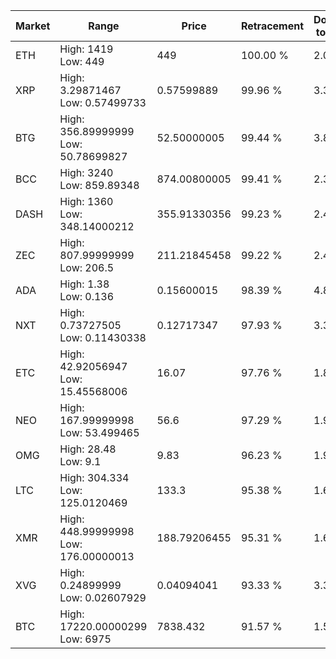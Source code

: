 | Market | Range | Price| Retracement | Doubles to 50% |
| --- | --- | --- | --- | --- |
| ETH | High: 1419<br />Low: 449 | 449 | 100.00 % | 2.08 |
| XRP | High: 3.29871467<br />Low: 0.57499733 | 0.57599889 | 99.96 % | 3.36 |
| BTG | High: 356.89999999<br />Low: 50.78699827 | 52.50000005 | 99.44 % | 3.88 |
| BCC | High: 3240<br />Low: 859.89348 | 874.00800005 | 99.41 % | 2.35 |
| DASH | High: 1360<br />Low: 348.14000212 | 355.91330356 | 99.23 % | 2.40 |
| ZEC | High: 807.99999999<br />Low: 206.5 | 211.21845458 | 99.22 % | 2.40 |
| ADA | High: 1.38<br />Low: 0.136 | 0.15600015 | 98.39 % | 4.86 |
| NXT | High: 0.73727505<br />Low: 0.11430338 | 0.12717347 | 97.93 % | 3.35 |
| ETC | High: 42.92056947<br />Low: 15.45568006 | 16.07 | 97.76 % | 1.82 |
| NEO | High: 167.99999998<br />Low: 53.499465 | 56.6 | 97.29 % | 1.96 |
| OMG | High: 28.48<br />Low: 9.1 | 9.83 | 96.23 % | 1.91 |
| LTC | High: 304.334<br />Low: 125.0120469 | 133.3 | 95.38 % | 1.61 |
| XMR | High: 448.99999998<br />Low: 176.00000013 | 188.79206455 | 95.31 % | 1.66 |
| XVG | High: 0.24899999<br />Low: 0.02607929 | 0.04094041 | 93.33 % | 3.36 |
| BTC | High: 17220.00000299<br />Low: 6975 | 7838.432 | 91.57 % | 1.54 |
